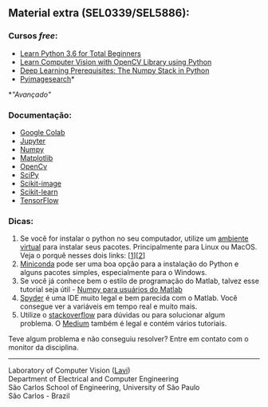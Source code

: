 
  
 ## Material extra (SEL0339/SEL5886):

### Cursos *free*:

 - [Learn Python 3.6 for Total Beginners](https://www.udemy.com/course/python-3-for-total-beginners/)
 - [Learn Computer Vision with OpenCV Library using Python](https://www.udemy.com/course/pythoncv/)
 - [Deep Learning Prerequisites: The Numpy Stack in Python](https://www.udemy.com/course/deep-learning-prerequisites-the-numpy-stack-in-python/)
 - [Pyimagesearch](https://www.pyimagesearch.com/free-opencv-computer-vision-deep-learning-crash-course/)*


 **"Avançado"*
  
  ### Documentação:

 - [Google Colab](https://colab.research.google.com/notebooks/intro.ipynb)
 - [Jupyter](https://jupyter.org/documentation)
 - [Numpy](https://numpy.org/doc/stable/)
 - [Matplotlib](https://matplotlib.org/contents.html)
 - [OpenCv](https://docs.opencv.org/4.2.0/)
 - [SciPy](https://docs.scipy.org/doc/scipy/reference/)
 - [Scikit-image](https://scikit-image.org/docs/stable/)
 - [Scikit-learn](https://scikit-learn.org/stable/user_guide.html#)
 - [TensorFlow](https://www.tensorflow.org/api_docs/python/tf)

  ### Dicas:

1. Se você for instalar o python no seu computador, utilize um [ambiente virtual](https://packaging.python.org/guides/installing-using-pip-and-virtual-environments/) para instalar seus pacotes. Principalmente para Linux ou MacOS. Veja o porquê nesses dois links: [[1](https://towardsdatascience.com/why-you-should-use-a-virtual-environment-for-every-python-project-c17dab3b0fd0)][[2](https://stackoverflow.com/questions/41972261/what-is-a-virtualenv-and-why-should-i-use-one)]
2. [Miniconda](https://docs.conda.io/en/latest/miniconda.html) pode ser uma boa opção para a instalação do Python e alguns pacotes simples, especialmente para o Windows.
3. Se você já conhece bem o estilo de programação do Matlab, talvez esse tutorial seja útil - [Numpy para usuários do Matlab](https://numpy.org/doc/stable/user/numpy-for-matlab-users.html)
4. [Spyder](https://www.spyder-ide.org) é uma IDE muito legal e bem parecida com o Matlab. Você consegue ver a variáveis em tempo real e muito mais.
5. Utilize o [stackoverflow](https://stackoverflow.com) para dúvidas ou para solucionar algum problema. O [Medium](https://towardsdatascience.com/tagged/opencv) também é legal e contém vários tutoriais.

 

Teve algum problema e não conseguiu resolver? Entre em contato com o monitor da disciplina.

---

Laboratory of Computer Vision ([Lavi](http://iris.sel.eesc.usp.br/lavi/))  
Department of Electrical and Computer Engineering  
São Carlos School of Engineering, University of São Paulo  
São Carlos - Brazil
